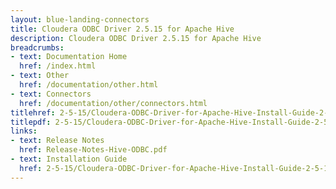```yaml
---
layout: blue-landing-connectors
title: Cloudera ODBC Driver 2.5.15 for Apache Hive
description: Cloudera ODBC Driver 2.5.15 for Apache Hive
breadcrumbs:
- text: Documentation Home
  href: /index.html
- text: Other
  href: /documentation/other.html
- text: Connectors
  href: /documentation/other/connectors.html
titlehref: 2-5-15/Cloudera-ODBC-Driver-for-Apache-Hive-Install-Guide-2-5-15.pdf
titlepdf: 2-5-15/Cloudera-ODBC-Driver-for-Apache-Hive-Install-Guide-2-5-15.pdf
links:
- text: Release Notes
  href: Release-Notes-Hive-ODBC.pdf
- text: Installation Guide
  href: 2-5-15/Cloudera-ODBC-Driver-for-Apache-Hive-Install-Guide-2-5-15.pdf
---
```

